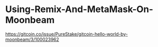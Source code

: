 # Using-Remix-And-MetaMask-On-Moonbeam

https://gitcoin.co/issue/PureStake/gitcoin-hello-world-by-moonbeam/3/100023962

